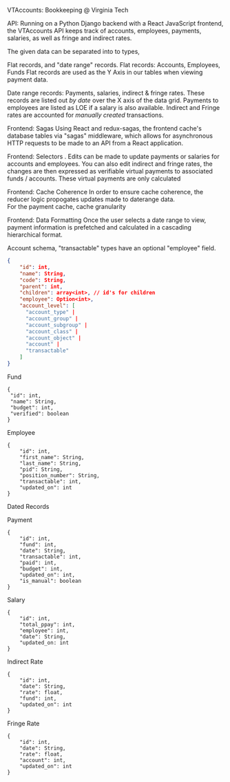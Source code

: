 VTAccounts: Bookkeeping @ Virginia Tech

API: Running on a Python Django backend with a React JavaScript frontend, the
VTAccounts API keeps track of accounts, employees, payments, salaries, as well as fringe and indirect rates. 

The given data can be separated into to types,

Flat records, and "date range" records. 
Flat records: Accounts, Employees, Funds
Flat records are used as the Y Axis in our tables when viewing payment data. 

Date range records: Payments, salaries, indirect & fringe rates. 
These records are listed out _by date_ over the X axis of the data grid. Payments to employees are listed as LOE if a salary is also available. Indirect and Fringe rates are accounted for _manually created_ transactions.

Frontend: Sagas
Using React and redux-sagas, the frontend cache's database tables via "sagas" middleware, which allows for asynchronous HTTP requests to be made to an API from a React application.

Frontend: Selectors
.  Edits can be made to update payments or salaries for accounts and employees.  You can also edit indirect and fringe rates, the changes are then expressed as verifiable virtual payments to associated funds / accounts.  These virtual payments are only calculated 

Frontend: Cache Coherence
In order to ensure cache coherence, the reducer logic propogates updates made to daterange data.  
For the payment cache, cache granularity 

Frontend: Data Formatting
Once the user selects a date range to view, payment information is prefetched and calculated in a cascading hierarchical format. 



Account schema, "transactable" types have an optional "employee" field.
```JSON
{
    "id": int,
    "name": String,
    "code": String,
    "parent": int,
    "children": array<int>, // id's for children
    "employee": Option<int>,
    "account_level": [
      "account_type" |
      "account_group" |
      "account_subgroup" |
      "account_class" |
      "account_object" |
      "account" |
      "transactable"
    ]
}
```

Fund
```
{
 "id": int,
 "name": String,
 "budget": int,
 "verified": boolean
}
```

Employee
```
{
    "id": int,
    "first_name": String,
    "last_name": String,
    "pid": String,
    "position_number": String,
    "transactable": int,
    "updated_on": int
}
```

Dated Records

Payment
```
{
    "id": int,
    "fund": int,
    "date": String,
    "transactable": int,
    "paid": int,
    "budget": int,
    "updated_on": int,
    "is_manual": boolean
}
```

Salary
```
{
    "id": int,
    "total_ppay": int,
    "employee": int,
    "date": String,
    "updated_on: int
}
```

Indirect Rate
```
{
    "id": int,
    "date": String,
    "rate": float,
    "fund": int,
    "updated_on": int
}
```

Fringe Rate
```
{
    "id": int,
    "date": String,
    "rate": float,
    "account": int,
    "updated_on": int
}
```
